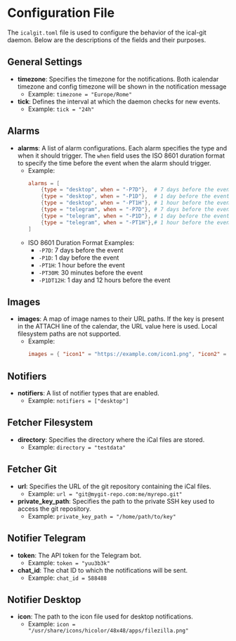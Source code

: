 # Configuration File

The `icalgit.toml` file is used to configure the behavior of the ical-git daemon. Below are the descriptions of the fields and their purposes.

## General Settings

- **timezone**: Specifies the timezone for the notifications. Both icalendar timezone and config timezone will be shown in the notification message
  - Example: `timezone = "Europe/Rome"`
- **tick**: Defines the interval at which the daemon checks for new events.
  - Example: `tick = "24h"`

## Alarms

- **alarms**: A list of alarm configurations. Each alarm specifies the type and when it should trigger. The `when` field uses the ISO 8601 duration format to specify the time before the event when the alarm should trigger.
  - Example:
    ```toml
    alarms = [
        {type = "desktop", when = "-P7D"},  # 7 days before the event
        {type = "desktop", when = "-P1D"},  # 1 day before the event
        {type = "desktop", when = "-PT1H"}, # 1 hour before the event
        {type = "telegram", when = "-P7D"}, # 7 days before the event
        {type = "telegram", when = "-P1D"}, # 1 day before the event
        {type = "telegram", when = "-PT1H"},# 1 hour before the event
    ]
    ```
  - ISO 8601 Duration Format Examples:
    - `-P7D`: 7 days before the event
    - `-P1D`: 1 day before the event
    - `-PT1H`: 1 hour before the event
    - `-PT30M`: 30 minutes before the event
    - `-P1DT12H`: 1 day and 12 hours before the event

## Images

- **images**: A map of image names to their URL paths. If the key is present in the ATTACH line of the calendar, the URL value here is used. Local filesystem paths are not supported.
  - Example:
    ```toml
    images = { "icon1" = "https://example.com/icon1.png", "icon2" = "https://example.com/icon2.png" }
    ```

## Notifiers

- **notifiers**: A list of notifier types that are enabled.
  - Example: `notifiers = ["desktop"]`

## Fetcher Filesystem

- **directory**: Specifies the directory where the iCal files are stored.
  - Example: `directory = "testdata"`

## Fetcher Git

- **url**: Specifies the URL of the git repository containing the iCal files.
  - Example: `url = "git@mygit-repo.com:me/myrepo.git"`
- **private_key_path**: Specifies the path to the private SSH key used to access the git repository.
  - Example: `private_key_path = "/home/path/to/key"`

## Notifier Telegram

- **token**: The API token for the Telegram bot.
  - Example: `token = "yuu3b3k"`
- **chat_id**: The chat ID to which the notifications will be sent.
  - Example: `chat_id = 588488`

## Notifier Desktop

- **icon**: The path to the icon file used for desktop notifications.
  - Example: `icon = "/usr/share/icons/hicolor/48x48/apps/filezilla.png"`
